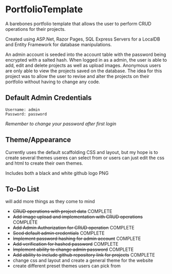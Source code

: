 # PortfolioTemplate

A barebones portfolio template that allows the user to perform CRUD operations for their projects.

Created using ASP.Net, Razor Pages, SQL Express Servers for a LocalDB and Entity Framework for database manipulations.

An admin account is seeded into the account table with the password being encrypted with a salted hash.
When logged in as a admin, the user is able to add, edit and delete projects as well as upload images.
Anonymous users are only able to view the projects saved on the database.
The idea for this project was to allow the user to revise and alter the projects on their portfolio without having to change any code.

## Default Admin Credentials
    Username: admin
    Password: password
*Remember to change your password after first login*

## Theme/Appearance 
Currently uses the default scaffolding CSS and layout, but my hope is to create several themes useres can select from or users can just edit the css and html to create their own themes.

Includes both a black and white github logo PNG

## To-Do List
will add more things as they come to mind
- ~~CRUD operations with project data~~ COMPLETE
- ~~Add image upload and implementation with CRUD operations~~ COMPLETE
- ~~Add Admin Authorization for CRUD operation~~ COMPLETE
- ~~Seed default admin credentials~~ COMPLETE
- ~~Implement password hashing for admin account~~ COMPLETE
- ~~Add verification for hashed password~~ COMPLETE
- ~~Implement ability to change admin password~~ COMPLETE
- ~~Add ability to include github repository link for projects~~ COMPLETE
- change css and layout and create a general theme for the website
- create different preset themes users can pick from  
